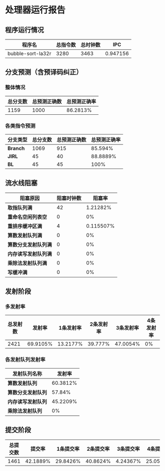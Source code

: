 # 处理器运行报告
## 程序运行情况
|程序名|总指令数|总时钟数|IPC|
|---|---|---|---|
|bubble-sort-la32r|3280|3463|0.947156|

## 分支预测（含预译码纠正）
### 整体情况
|总分支数|总预测正确数|总预测正确率|
|---|---|---|
|1159|1000|86.2813%|

### 各类指令预测
|分支类型|总分支数|总预测正确数|总预测正确率|
|---|---|---|---|
|**Branch**| 1069 | 915 | 85.594%|
|**JIRL**| 45 | 40 | 88.8889%|
|**BL**| 45 | 45 | 100%|

## 流水线阻塞
|阻塞原因|阻塞时钟数|阻塞率|
|---|---|---|
|**取指队列满**| 42 | 1.21282%|
|**重命名空闲列表空**|0 | 0%|
|**重排序缓冲区满**|4 | 0.115507%|
|**算数发射队列满**|0 | 0%|
|**算数分支发射队列满**|0 | 0%|
|**内存读写发射队列满**|0 | 0%|
|**乘除法发射队列满**|0 | 0%|
|**写缓冲满**|0 | 0%|

## 发射阶段
### 多发射率
|总发射数|发射率|1条发射率|2条发射率|3条发射率|4条发射率|
|---|---|---|---|---|---|
|2421|69.9105%|13.2177%|39.777%|47.0054%|0%|

### 各发射队列发射率
|发射队列名称|发射率|
|---|---|
|**算数发射队列**|60.3812%|
|**算数分支发射队列**|57.84%|
|**内存读写发射队列**|45.2209%|
|**乘除法发射队列**|0%|

## 提交阶段
|总提交数|提交率|1条提交率|2条提交率|3条提交率|4条提交率|
|---|---|---|---|---|---|
|1461|42.1889%|29.8426%|40.8624%|4.24367%|25.0513%|
